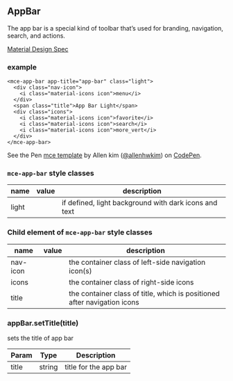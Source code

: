 <a name="AppBar"></a>

## AppBar
The app bar is a special kind of toolbar that’s used for branding, navigation, search, and actions.

[Material Design Spec](https://material.io/guidelines/layout/structure.html#structure-app-bar)

### example
```
<mce-app-bar app-title="app-bar" class="light">
  <div class="nav-icon">
    <i class="material-icons icon">menu</i>
  </div>
  <span class="title">App Bar Light</span>
  <div class="icons">
    <i class="material-icons icon">favorite</i>
    <i class="material-icons icon">search</i>
    <i class="material-icons icon">more_vert</i>
  </div>
</mce-app-bar>
```

<p data-height="300" data-theme-id="32189" data-slug-hash="EobYmr" data-default-tab="html,result" data-user="allenhwkim" data-embed-version="2" data-pen-title="mce template" class="codepen">See the Pen <a href="https://codepen.io/allenhwkim/pen/PEJKKo/">mce template</a> by Allen kim (<a href="https://codepen.io/allenhwkim">@allenhwkim</a>) on <a href="https://codepen.io">CodePen</a>.</p>
<script async src="https://production-assets.codepen.io/assets/embed/ei.js"></script>

### `mce-app-bar` style classes
 |name|value|description|
 |---|---|---|
 |light| | if defined, light background with dark icons and text


### Child element of `mce-app-bar` style classes
 |name|value|description|
 |---|---|---|
 |nav-icon| | the container class of left-side navigation icon(s)
 |icons| | the container class of right-side icons
 |title| | the container class of title, which is positioned after navigation icons

<a name="AppBar+setTitle"></a>

### appBar.setTitle(title)
sets the title of app bar


| Param | Type | Description |
| --- | --- | --- |
| title | string | title for the app bar |

